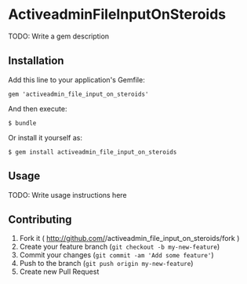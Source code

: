 # ActiveadminFileInputOnSteroids

TODO: Write a gem description

## Installation

Add this line to your application's Gemfile:

    gem 'activeadmin_file_input_on_steroids'

And then execute:

    $ bundle

Or install it yourself as:

    $ gem install activeadmin_file_input_on_steroids

## Usage

TODO: Write usage instructions here

## Contributing

1. Fork it ( http://github.com/<my-github-username>/activeadmin_file_input_on_steroids/fork )
2. Create your feature branch (`git checkout -b my-new-feature`)
3. Commit your changes (`git commit -am 'Add some feature'`)
4. Push to the branch (`git push origin my-new-feature`)
5. Create new Pull Request
